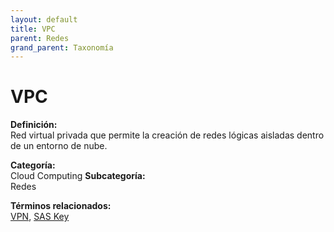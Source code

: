 ```yaml
---
layout: default
title: VPC
parent: Redes
grand_parent: Taxonomía
---
```


# VPC

**Definición:**  
Red virtual privada que permite la creación de redes lógicas aisladas dentro de un entorno de nube.

**Categoría:**  
Cloud Computing 
**Subcategoría:**  
Redes

**Términos relacionados:**  
[VPN](https://maleniski.github.io/diccionario-angl-tec-mx/docs/taxonomia/cloud-computing/redes/vpn.html), [SAS Key](https://maleniski.github.io/diccionario-angl-tec-mx/docs/taxonomia/cloud-computing/redes/sas-key.html)
